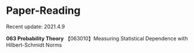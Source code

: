 # Paper-Reading
Recent update: 2021.4.9

**063 Probability Theory**
【063010】Measuring Statistical Dependence with Hilbert-Schmidt Norms
